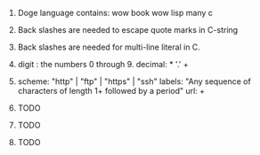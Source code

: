 1. Doge language contains: wow book
                           wow lisp many c
2. Back slashes are needed to escape quote marks in C-string
3. Back slashes are needed for multi-line literal in C.
4. digit : the numbers 0 through 9.
   decimal: <digit>\* '.' <digit>+

5. scheme: "http" | "ftp" | "https" | "ssh"
   labels: "Any sequence of characters of length 1+ followed by a period"
   url: <label>+
   
6. TODO
7. TODO
8. TODO
